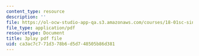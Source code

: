```yaml
---
content_type: resource
description: ''
file: https://ol-ocw-studio-app-qa.s3.amazonaws.com/courses/18-01sc-single-variable-calculus-fall-2010/ca3ac7c771d378b6d5d748505b86d381_YN7k_bXXggY.pdf
file_type: application/pdf
resourcetype: Document
title: 3play pdf file
uid: ca3ac7c7-71d3-78b6-d5d7-48505b86d381
---
```

